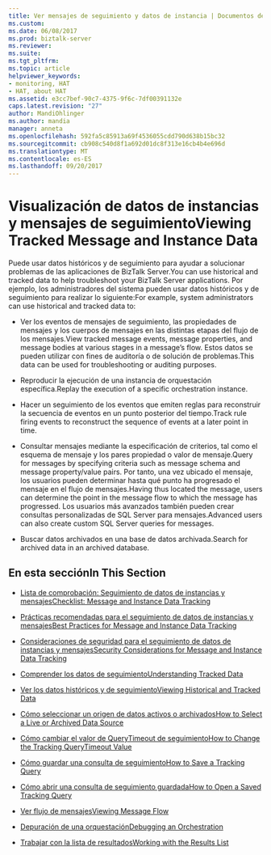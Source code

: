 ```yaml
---
title: Ver mensajes de seguimiento y datos de instancia | Documentos de Microsoft
ms.custom: 
ms.date: 06/08/2017
ms.prod: biztalk-server
ms.reviewer: 
ms.suite: 
ms.tgt_pltfrm: 
ms.topic: article
helpviewer_keywords:
- monitoring, HAT
- HAT, about HAT
ms.assetid: e3cc7bef-90c7-4375-9f6c-7df00391132e
caps.latest.revision: "27"
author: MandiOhlinger
ms.author: mandia
manager: anneta
ms.openlocfilehash: 592fa5c85913a69f4536055cdd790d638b15bc32
ms.sourcegitcommit: cb908c540d8f1a692d01dc8f313e16cb4b4e696d
ms.translationtype: MT
ms.contentlocale: es-ES
ms.lasthandoff: 09/20/2017
---
```

# <a name="viewing-tracked-message-and-instance-data"></a><span data-ttu-id="c9ac6-102">Visualización de datos de instancias y mensajes de seguimiento</span><span class="sxs-lookup"><span data-stu-id="c9ac6-102">Viewing Tracked Message and Instance Data</span></span>
<span data-ttu-id="c9ac6-103">Puede usar datos históricos y de seguimiento para ayudar a solucionar problemas de las aplicaciones de BizTalk Server.</span><span class="sxs-lookup"><span data-stu-id="c9ac6-103">You can use historical and tracked data to help troubleshoot your BizTalk Server applications.</span></span> <span data-ttu-id="c9ac6-104">Por ejemplo, los administradores del sistema pueden usar datos históricos y de seguimiento para realizar lo siguiente:</span><span class="sxs-lookup"><span data-stu-id="c9ac6-104">For example, system administrators can use historical and tracked data to:</span></span>  
  
-   <span data-ttu-id="c9ac6-105">Ver los eventos de mensajes de seguimiento, las propiedades de mensajes y los cuerpos de mensajes en las distintas etapas del flujo de los mensajes.</span><span class="sxs-lookup"><span data-stu-id="c9ac6-105">View tracked message events, message properties, and message bodies at various stages in a message’s flow.</span></span> <span data-ttu-id="c9ac6-106">Estos datos se pueden utilizar con fines de auditoría o de solución de problemas.</span><span class="sxs-lookup"><span data-stu-id="c9ac6-106">This data can be used for troubleshooting or auditing purposes.</span></span>  
  
-   <span data-ttu-id="c9ac6-107">Reproducir la ejecución de una instancia de orquestación específica.</span><span class="sxs-lookup"><span data-stu-id="c9ac6-107">Replay the execution of a specific orchestration instance.</span></span>  
  
-   <span data-ttu-id="c9ac6-108">Hacer un seguimiento de los eventos que emiten reglas para reconstruir la secuencia de eventos en un punto posterior del tiempo.</span><span class="sxs-lookup"><span data-stu-id="c9ac6-108">Track rule firing events to reconstruct the sequence of events at a later point in time.</span></span>  
  
-   <span data-ttu-id="c9ac6-109">Consultar mensajes mediante la especificación de criterios, tal como el esquema de mensaje y los pares propiedad o valor de mensaje.</span><span class="sxs-lookup"><span data-stu-id="c9ac6-109">Query for messages by specifying criteria such as message schema and message property/value pairs.</span></span> <span data-ttu-id="c9ac6-110">Por tanto, una vez ubicado el mensaje, los usuarios pueden determinar hasta qué punto ha progresado el mensaje en el flujo de mensajes.</span><span class="sxs-lookup"><span data-stu-id="c9ac6-110">Having thus located the message, users can determine the point in the message flow to which the message has progressed.</span></span> <span data-ttu-id="c9ac6-111">Los usuarios más avanzados también pueden crear consultas personalizadas de SQL Server para mensajes.</span><span class="sxs-lookup"><span data-stu-id="c9ac6-111">Advanced users can also create custom SQL Server queries for messages.</span></span>  
  
-   <span data-ttu-id="c9ac6-112">Buscar datos archivados en una base de datos archivada.</span><span class="sxs-lookup"><span data-stu-id="c9ac6-112">Search for archived data in an archived database.</span></span>  
  
## <a name="in-this-section"></a><span data-ttu-id="c9ac6-113">En esta sección</span><span class="sxs-lookup"><span data-stu-id="c9ac6-113">In This Section</span></span>  
  
-   [<span data-ttu-id="c9ac6-114">Lista de comprobación: Seguimiento de datos de instancias y mensajes</span><span class="sxs-lookup"><span data-stu-id="c9ac6-114">Checklist: Message and Instance Data Tracking</span></span>](../core/checklist-message-and-instance-data-tracking.md)  
  
-   [<span data-ttu-id="c9ac6-115">Prácticas recomendadas para el seguimiento de datos de instancias y mensajes</span><span class="sxs-lookup"><span data-stu-id="c9ac6-115">Best Practices for Message and Instance Data Tracking</span></span>](../core/best-practices-for-message-and-instance-data-tracking.md)  
  
-   [<span data-ttu-id="c9ac6-116">Consideraciones de seguridad para el seguimiento de datos de instancias y mensajes</span><span class="sxs-lookup"><span data-stu-id="c9ac6-116">Security Considerations for Message and Instance Data Tracking</span></span>](../core/security-considerations-for-message-and-instance-data-tracking.md)  
  
-   [<span data-ttu-id="c9ac6-117">Comprender los datos de seguimiento</span><span class="sxs-lookup"><span data-stu-id="c9ac6-117">Understanding Tracked Data</span></span>](../core/understanding-tracked-data.md)  
  
-   [<span data-ttu-id="c9ac6-118">Ver los datos históricos y de seguimiento</span><span class="sxs-lookup"><span data-stu-id="c9ac6-118">Viewing Historical and Tracked Data</span></span>](../core/viewing-historical-and-tracked-data.md)  
  
-   [<span data-ttu-id="c9ac6-119">Cómo seleccionar un origen de datos activos o archivados</span><span class="sxs-lookup"><span data-stu-id="c9ac6-119">How to Select a Live or Archived Data Source</span></span>](../core/how-to-select-a-live-or-archived-data-source.md)  
  
-   [<span data-ttu-id="c9ac6-120">Cómo cambiar el valor de QueryTimeout de seguimiento</span><span class="sxs-lookup"><span data-stu-id="c9ac6-120">How to Change the Tracking QueryTimeout Value</span></span>](../core/how-to-change-the-tracking-querytimeout-value.md)  
  
-   [<span data-ttu-id="c9ac6-121">Cómo guardar una consulta de seguimiento</span><span class="sxs-lookup"><span data-stu-id="c9ac6-121">How to Save a Tracking Query</span></span>](../core/how-to-save-a-tracking-query.md)  
  
-   [<span data-ttu-id="c9ac6-122">Cómo abrir una consulta de seguimiento guardada</span><span class="sxs-lookup"><span data-stu-id="c9ac6-122">How to Open a Saved Tracking Query</span></span>](../core/how-to-open-a-saved-tracking-query.md)  
  
-   [<span data-ttu-id="c9ac6-123">Ver flujo de mensajes</span><span class="sxs-lookup"><span data-stu-id="c9ac6-123">Viewing Message Flow</span></span>](../core/viewing-message-flow.md)  
  
-   [<span data-ttu-id="c9ac6-124">Depuración de una orquestación</span><span class="sxs-lookup"><span data-stu-id="c9ac6-124">Debugging an Orchestration</span></span>](../core/debugging-an-orchestration.md)  
  
-   [<span data-ttu-id="c9ac6-125">Trabajar con la lista de resultados</span><span class="sxs-lookup"><span data-stu-id="c9ac6-125">Working with the Results List</span></span>](../core/working-with-the-results-list.md)